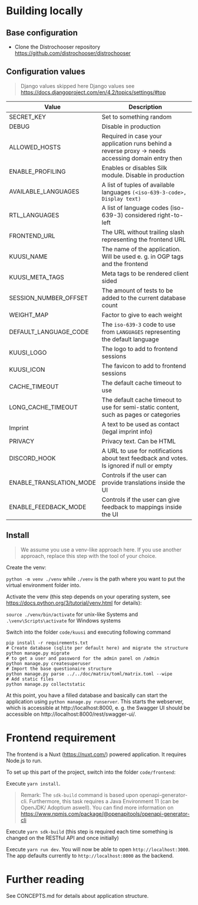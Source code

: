 # Building locally

## Base configuration

- Clone the Distrochooser repository https://github.com/distrochooser/distrochooser

## Configuration values

> Django values skipped here
> Django values see https://docs.djangoproject.com/en/4.2/topics/settings/#top

|Value|Description|
|--|--|
|SECRET_KEY|Set to something random|
|DEBUG|Disable in production|
|ALLOWED_HOSTS|Required in case your application runs behind a reverse proxy -> needs accessing domain entry then|
|ENABLE_PROFILING|Enables or disables Silk module. Disable in production|
|AVAILABLE_LANGUAGES|A list of tuples of available languages `(<iso-639-3-code>, Display text)`|
|RTL_LANGUAGES|A list of language codes (iso-639-3) considered right-to-left|
|FRONTEND_URL|The URL without trailing slash representing the frontend URL|
|KUUSI_NAME|The name of the application. Will be used e. g. in OGP tags and the frontend|
|KUUSI_META_TAGS|Meta tags to be rendered client sided
|SESSION_NUMBER_OFFSET|The amount of tests to be added to the current database count|
|WEIGHT_MAP|Factor to give to each weight|
|DEFAULT_LANGUAGE_CODE|The `iso-639-3` code to use from `LANGUAGES` representing the default language|
|KUUSI_LOGO|The logo to add to frontend sessions|
|KUUSI_ICON|The favicon to add to frontend sessions|
|CACHE_TIMEOUT|The default cache timeout to use|
|LONG_CACHE_TIMEOUT|The default cache timeout to use for semi-static content, such as pages or categories|
|Imprint|A text to be used as contact (legal imprint info)|
|PRIVACY|Privacy text. Can be HTML|
|DISCORD_HOOK|A URL to use for notifications about text feedback and votes. Is ignored if null or empty|
|ENABLE_TRANSLATION_MODE|Controls if the user can provide translations inside the UI|
|ENABLE_FEEDBACK_MODE|Controls if the user can give feedback to mappings inside the UI|

## Install

> We assume you use a venv-like approach here. If you use another approach, replace this step with the tool of your choice.

Create the venv:

`python -m venv ./venv` while `./venv` is the path where you want to put the virtual environment folder into.

Activate the venv (this step depends on your operating system, see https://docs.python.org/3/tutorial/venv.html for details):

`source ./venv/bin/activate` for unix-like Systems and `.\venv\Scripts\activate` for Windows systems

Switch into the folder `code/kuusi` and executing following command

```
pip install -r requirements.txt
# Create database (sqlite per default here) and migrate the structure
python manage.py migrate
# to get a user and password for the admin panel on /admin
python manage.py createsuperuser
# Import the base questionaire structure
python manage.py parse ../../doc/matrix/toml/matrix.toml --wipe 
# Add static files
python manage.py collectstatic
```

At this point, you have a filled database and basically can start the application using `python manage.py runserver`. This starts the webserver, which is accessible at http://localhost:8000, e. g. the Swagger UI should be accessible on http://localhost:8000/rest/swagger-ui/.

# Frontend requirement

The frontend is a Nuxt (https://nuxt.com/) powered application. It requires Node.js to run.

To set up this part of the project, switch into the folder `code/frontend`:

Execute `yarn install`.

> Remark: The `sdk-build` command is based upon openapi-generator-cli. Furthermore, this task requires a Java Environment 11 (can be OpenJDK/ Adoptium aswell). You can find more information on https://www.npmjs.com/package/@openapitools/openapi-generator-cli

Execute `yarn sdk-build` (this step is required each time something is changed on the RESTful API and once initially)

Execute `yarn run dev`. You will now be able to open `http://localhost:3000`. The app defaults currently to `http://localhost:8000` as the backend.

# Further reading

See CONCEPTS.md for details about application structure.
